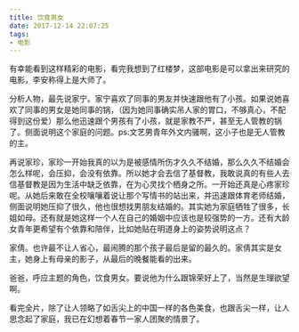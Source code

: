 ```yaml
---
title: 饮食男女
date: 2017-12-14 22:07:25
tags:
- 电影
---
```


有幸能看到这样精彩的电影，看完我想到了红楼梦，这部电影是可以拿出来研究的电影，李安称得上是大师了。

分析人物，最先说家宁。家宁喜欢了同事的男友并快速跟他有了小孩。如果说她喜欢了同事的男女是她同事的锅，（因为她同事确实吊人家的胃口，不够真心，不配得到这份爱）那么他迅速跟个男孩有了小孩，就是家教不严，甚至无人管教的锅了。侧面说明这个家庭的问题。ps:文艺男青年外文内骚啊，这小子也是无人管教的主。

再说家珍，家珍一开始我真的以为是被感情所伤才久久不结婚，那么久久不结婚会怎么样呢，会压抑，会没有依靠。所以她才会去信了基督教，我敢说真的有些人去信基督教是因为生活中缺乏依靠，在为心灵找个栖身之所。一开始还真是心疼家珍呢。从她后来敢在全校嚷嚷着说让那个写情书的站出来，并迅速跟体育老师结婚，侧面说明她压抑了很久，他也很想找男朋友结婚的。其实她为家庭牺牲了很多，长姐如母。还有就是她这样一个人在自己的婚姻中应该也是较强势的一方。还有大龄女青年更希望有个依靠和陪伴，比如她贴在明道身上的姿势说明这点？

家倩。也许最不让人省心，最闹腾的那个孩子最后是留的最久的。家倩其实是女主，她身上有母亲的影子，从最后的晚餐能看的出来。

爸爸，呼应主题的角色，饮食男女。要说他为什么跟锦荣好上了，当然是生理欲望啊。

看完全片，除了让人领略了如舌尖上的中国一样的各色美食，也跟舌尖一样，让人思念起了家庭，我已在幻想着春节一家人团聚的情景了。
